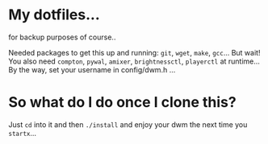 
# My dotfiles...

for backup purposes of course..

Needed packages to get this up and running: `git`, `wget`, `make`, `gcc`...
But wait! You also need `compton`, `pywal`, `amixer`, `brightnessctl`, `playerctl` at runtime...
By the way, set your username in config/dwm.h ...
# So what do I do once I clone this?

Just `cd` into it and then `./install` and enjoy your dwm the next time you `startx`...

